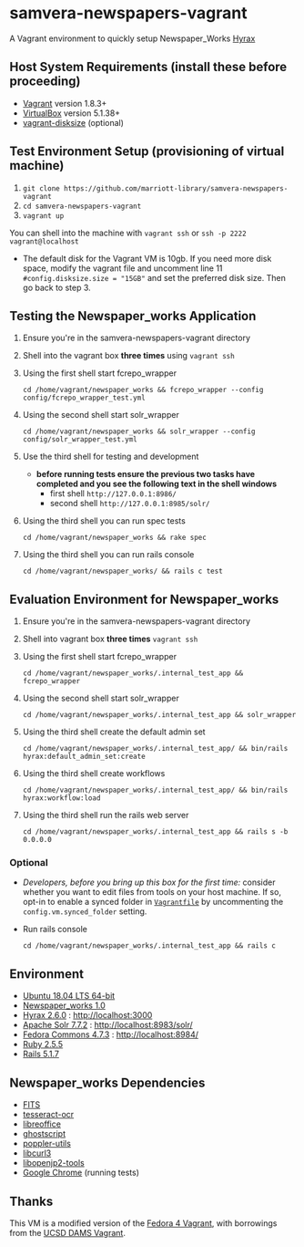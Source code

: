# samvera-newspapers-vagrant

A Vagrant environment to quickly setup Newspaper_Works [Hyrax](https://hyrax.samvera.org/)

## Host System Requirements (install these before proceeding)

*   [Vagrant](https://www.vagrantup.com/) version 1.8.3+
*   [VirtualBox](https://www.virtualbox.org/) version 5.1.38+
*   [vagrant-disksize](https://github.com/sprotheroe/vagrant-disksize) (optional)

## Test Environment Setup (provisioning of virtual machine)

1.  `git clone https://github.com/marriott-library/samvera-newspapers-vagrant`
2.  `cd samvera-newspapers-vagrant`
3.  `vagrant up`

You can shell into the machine with `vagrant ssh` or `ssh -p 2222 vagrant@localhost`

*   The default disk for the Vagrant VM is 10gb. If you need more disk space, modify the vagrant file and uncomment line 11 ` #config.disksize.size = "15GB"` and set the preferred disk size. Then go back to step 3.

## Testing the Newspaper_works Application

1.  Ensure you're in the samvera-newspapers-vagrant directory

2.  Shell into the vagrant box **three times** using `vagrant ssh`

3.  Using the first shell start fcrepo_wrapper

    `cd /home/vagrant/newspaper_works && fcrepo_wrapper --config config/fcrepo_wrapper_test.yml`

4.  Using the second shell start solr_wrapper

    `cd /home/vagrant/newspaper_works && solr_wrapper --config config/solr_wrapper_test.yml`

5.  Use the third shell for testing and development

    *   **before running tests ensure the previous two tasks have completed and you see the following text in the shell windows**
        *   first shell `http://127.0.0.1:8986/`
        *   second shell `http://127.0.0.1:8985/solr/`

6.  Using the third shell you can run spec tests

    `cd /home/vagrant/newspaper_works && rake spec`

7.  Using the third shell you can run rails console

    `cd /home/vagrant/newspaper_works/ && rails c test`

## Evaluation Environment for Newspaper_works

1.  Ensure you're in the samvera-newspapers-vagrant directory

2.  Shell into vagrant box **three times** `vagrant ssh`

3.  Using the first shell start fcrepo_wrapper

    `cd /home/vagrant/newspaper_works/.internal_test_app && fcrepo_wrapper`

4.  Using the second shell start solr_wrapper

     `cd /home/vagrant/newspaper_works/.internal_test_app && solr_wrapper`

5.  Using the third shell create the default admin set

    `cd /home/vagrant/newspaper_works/.internal_test_app/ && bin/rails hyrax:default_admin_set:create`

6.  Using the third shell create workflows

    `cd /home/vagrant/newspaper_works/.internal_test_app/ && bin/rails hyrax:workflow:load`

7.  Using the third shell run the rails web server

    `cd /home/vagrant/newspaper_works/.internal_test_app && rails s -b 0.0.0.0`

### Optional

*   *Developers, before you bring up this box for the first time:*
  consider whether you want to edit files from tools on your host machine.
  If so, opt-in to enable a synced folder in [`Vagrantfile`](Vagrantfile#L50)
  by uncommenting the `config.vm.synced_folder` setting.

*   Run rails console

    `cd /home/vagrant/newspaper_works/.internal_test_app && rails c`

## Environment

*   [Ubuntu 18.04 LTS 64-bit](http://releases.ubuntu.com/18.04/)
*   [Newspaper_works 1.0](https://github.com/marriott-library/newspaper_works)
*   [Hyrax 2.6.0](https://github.com/samvera/hyrax) : [http://localhost:3000](http://localhost:3000)
*   [Apache Solr 7.7.2](http://lucene.apache.org/solr/) :  [http://localhost:8983/solr/](http://localhost:8983/solr/)
*   [Fedora Commons 4.7.3](http://fedorarepository.org/) :  [http://localhost:8984/](http://localhost:8984/)
*   [Ruby 2.5.5](https://rubyonrails.org/)
*   [Rails 5.1.7](https://rubyonrails.org/)

## Newspaper_works Dependencies

*   [FITS](https://projects.iq.harvard.edu/fits/home)
*   [tesseract-ocr](https://github.com/tesseract-ocr/)
*   [libreoffice](https://www.libreoffice.org/)
*   [ghostscript](https://www.ghostscript.com/)
*   [poppler-utils](https://poppler.freedesktop.org/)
*   [libcurl3](https://packages.ubuntu.com/search?keywords=libcurl3)
*   [libopenjp2-tools](https://www.openjpeg.org/)
*   [Google Chrome](https://www.google.com/chrome/) (running tests)

## Thanks

This VM is a modified version of the [Fedora 4 Vagrant](http://github.com/fcrepo4-exts/fcrepo4-vagrant), with borrowings from the [UCSD DAMS Vagrant](https://github.com/ucsdlib/dams-vagrant).
